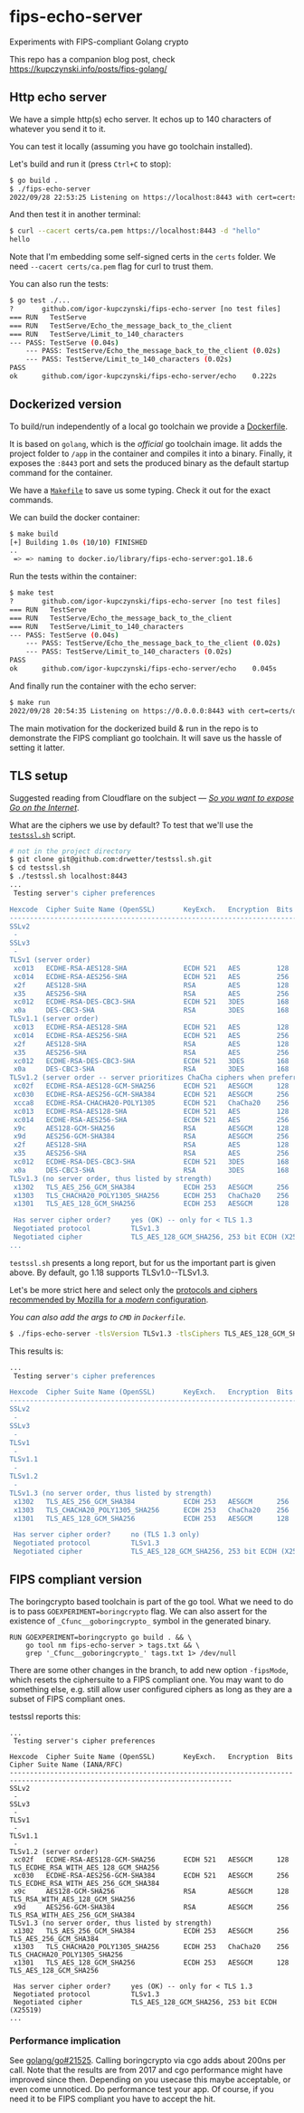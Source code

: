 # fips-echo-server

Experiments with FIPS-compliant Golang crypto

This repo has a companion blog post, check https://kupczynski.info/posts/fips-golang/

 ## Http echo server

We have a simple http(s) echo server. It echos up to 140 characters of whatever you send it to it.

You can test it locally (assuming you have go toolchain installed).

Let's build and run it (press `Ctrl+C` to stop):
```sh
$ go build .
$ ./fips-echo-server
2022/09/28 22:53:25 Listening on https://localhost:8443 with cert=certs/domain.pem and key=certs/domain.key
```

And then test it in another terminal:
```sh
$ curl --cacert certs/ca.pem https://localhost:8443 -d "hello"
hello
```

Note that I'm embedding some self-signed certs in the `certs` folder. We need `--cacert certs/ca.pem` flag for curl to
trust them.

You can also run the tests:
```sh
$ go test ./...
?   	github.com/igor-kupczynski/fips-echo-server	[no test files]
=== RUN   TestServe
=== RUN   TestServe/Echo_the_message_back_to_the_client
=== RUN   TestServe/Limit_to_140_characters
--- PASS: TestServe (0.04s)
    --- PASS: TestServe/Echo_the_message_back_to_the_client (0.02s)
    --- PASS: TestServe/Limit_to_140_characters (0.02s)
PASS
ok  	github.com/igor-kupczynski/fips-echo-server/echo	0.222s
```

## Dockerized version

To build/run independently of a local go toolchain we provide a [Dockerfile](./Dockerfile).

It is based on `golang`, which is the _official_ go toolchain image. Iit adds the project folder to `/app` in
the container and compiles it into a binary. Finally, it exposes the `:8443` port and sets the produced binary as
the default startup command for the container.

We have a [`Makefile`](./Makefile) to save us some typing. Check it out for the exact commands.

We can build the docker container:
```sh
$ make build
[+] Building 1.0s (10/10) FINISHED
..
 => => naming to docker.io/library/fips-echo-server:go1.18.6
```

Run the tests within the container:
```sh
$ make test
?   	github.com/igor-kupczynski/fips-echo-server	[no test files]
=== RUN   TestServe
=== RUN   TestServe/Echo_the_message_back_to_the_client
=== RUN   TestServe/Limit_to_140_characters
--- PASS: TestServe (0.04s)
    --- PASS: TestServe/Echo_the_message_back_to_the_client (0.02s)
    --- PASS: TestServe/Limit_to_140_characters (0.02s)
PASS
ok  	github.com/igor-kupczynski/fips-echo-server/echo	0.045s
```

And finally run the container with the echo server:
```sh
$ make run
2022/09/28 20:54:35 Listening on https://0.0.0.0:8443 with cert=certs/domain.pem and key=certs/domain.key
```

The main motivation for the dockerized build & run in the repo is to demonstrate the FIPS compliant go toolchain.
It will save us the hassle of setting it latter.

## TLS setup

Suggested reading from Cloudflare on the subject —
[_So you want to expose Go on the Internet_](https://blog.cloudflare.com/exposing-go-on-the-internet/).

What are the ciphers we use by default? To test that we'll use the [`testssl.sh`](https://github.com/drwetter/testssl.sh)
script.

```sh
# not in the project directory
$ git clone git@github.com:drwetter/testssl.sh.git
$ cd testssl.sh
$ ./testssl.sh localhost:8443
...
 Testing server's cipher preferences 

Hexcode  Cipher Suite Name (OpenSSL)       KeyExch.   Encryption  Bits     Cipher Suite Name (IANA/RFC)
-----------------------------------------------------------------------------------------------------------------------------
SSLv2
 - 
SSLv3
 - 
TLSv1 (server order)
 xc013   ECDHE-RSA-AES128-SHA              ECDH 521   AES         128      TLS_ECDHE_RSA_WITH_AES_128_CBC_SHA                 
 xc014   ECDHE-RSA-AES256-SHA              ECDH 521   AES         256      TLS_ECDHE_RSA_WITH_AES_256_CBC_SHA                 
 x2f     AES128-SHA                        RSA        AES         128      TLS_RSA_WITH_AES_128_CBC_SHA                       
 x35     AES256-SHA                        RSA        AES         256      TLS_RSA_WITH_AES_256_CBC_SHA                       
 xc012   ECDHE-RSA-DES-CBC3-SHA            ECDH 521   3DES        168      TLS_ECDHE_RSA_WITH_3DES_EDE_CBC_SHA                
 x0a     DES-CBC3-SHA                      RSA        3DES        168      TLS_RSA_WITH_3DES_EDE_CBC_SHA                      
TLSv1.1 (server order)
 xc013   ECDHE-RSA-AES128-SHA              ECDH 521   AES         128      TLS_ECDHE_RSA_WITH_AES_128_CBC_SHA                 
 xc014   ECDHE-RSA-AES256-SHA              ECDH 521   AES         256      TLS_ECDHE_RSA_WITH_AES_256_CBC_SHA                 
 x2f     AES128-SHA                        RSA        AES         128      TLS_RSA_WITH_AES_128_CBC_SHA                       
 x35     AES256-SHA                        RSA        AES         256      TLS_RSA_WITH_AES_256_CBC_SHA                       
 xc012   ECDHE-RSA-DES-CBC3-SHA            ECDH 521   3DES        168      TLS_ECDHE_RSA_WITH_3DES_EDE_CBC_SHA                
 x0a     DES-CBC3-SHA                      RSA        3DES        168      TLS_RSA_WITH_3DES_EDE_CBC_SHA                      
TLSv1.2 (server order -- server prioritizes ChaCha ciphers when preferred by clients)
 xc02f   ECDHE-RSA-AES128-GCM-SHA256       ECDH 521   AESGCM      128      TLS_ECDHE_RSA_WITH_AES_128_GCM_SHA256              
 xc030   ECDHE-RSA-AES256-GCM-SHA384       ECDH 521   AESGCM      256      TLS_ECDHE_RSA_WITH_AES_256_GCM_SHA384              
 xcca8   ECDHE-RSA-CHACHA20-POLY1305       ECDH 521   ChaCha20    256      TLS_ECDHE_RSA_WITH_CHACHA20_POLY1305_SHA256        
 xc013   ECDHE-RSA-AES128-SHA              ECDH 521   AES         128      TLS_ECDHE_RSA_WITH_AES_128_CBC_SHA                 
 xc014   ECDHE-RSA-AES256-SHA              ECDH 521   AES         256      TLS_ECDHE_RSA_WITH_AES_256_CBC_SHA                 
 x9c     AES128-GCM-SHA256                 RSA        AESGCM      128      TLS_RSA_WITH_AES_128_GCM_SHA256                    
 x9d     AES256-GCM-SHA384                 RSA        AESGCM      256      TLS_RSA_WITH_AES_256_GCM_SHA384                    
 x2f     AES128-SHA                        RSA        AES         128      TLS_RSA_WITH_AES_128_CBC_SHA                       
 x35     AES256-SHA                        RSA        AES         256      TLS_RSA_WITH_AES_256_CBC_SHA                       
 xc012   ECDHE-RSA-DES-CBC3-SHA            ECDH 521   3DES        168      TLS_ECDHE_RSA_WITH_3DES_EDE_CBC_SHA                
 x0a     DES-CBC3-SHA                      RSA        3DES        168      TLS_RSA_WITH_3DES_EDE_CBC_SHA                      
TLSv1.3 (no server order, thus listed by strength)
 x1302   TLS_AES_256_GCM_SHA384            ECDH 253   AESGCM      256      TLS_AES_256_GCM_SHA384                             
 x1303   TLS_CHACHA20_POLY1305_SHA256      ECDH 253   ChaCha20    256      TLS_CHACHA20_POLY1305_SHA256                       
 x1301   TLS_AES_128_GCM_SHA256            ECDH 253   AESGCM      128      TLS_AES_128_GCM_SHA256                             

 Has server cipher order?     yes (OK) -- only for < TLS 1.3
 Negotiated protocol          TLSv1.3
 Negotiated cipher            TLS_AES_128_GCM_SHA256, 253 bit ECDH (X25519)
...
```

`testssl.sh` presents a long report, but for us the important part is given above. By default, go 1.18 supports
TLSv1.0--TLSv1.3.

Let's be more strict here and select only the
[protocols and ciphers recommended by Mozilla for a _modern_ configuration](https://wiki.mozilla.org/Security/Server_Side_TLS).

_You can also add the args to `CMD` in `Dockerfile`_.

```sh
$ ./fips-echo-server -tlsVersion TLSv1.3 -tlsCiphers TLS_AES_128_GCM_SHA256:TLS_AES_256_GCM_SHA384:TLS_CHACHA20_POLY1305_SHA256:ECDHE-RSA-AES128-GCM-SHA256
```

This results is:
```sh
...
 Testing server's cipher preferences 

Hexcode  Cipher Suite Name (OpenSSL)       KeyExch.   Encryption  Bits     Cipher Suite Name (IANA/RFC)
-----------------------------------------------------------------------------------------------------------------------------
SSLv2
 - 
SSLv3
 - 
TLSv1
 - 
TLSv1.1
 - 
TLSv1.2
 - 
TLSv1.3 (no server order, thus listed by strength)
 x1302   TLS_AES_256_GCM_SHA384            ECDH 253   AESGCM      256      TLS_AES_256_GCM_SHA384                             
 x1303   TLS_CHACHA20_POLY1305_SHA256      ECDH 253   ChaCha20    256      TLS_CHACHA20_POLY1305_SHA256                       
 x1301   TLS_AES_128_GCM_SHA256            ECDH 253   AESGCM      128      TLS_AES_128_GCM_SHA256                             

 Has server cipher order?     no (TLS 1.3 only)
 Negotiated protocol          TLSv1.3
 Negotiated cipher            TLS_AES_128_GCM_SHA256, 253 bit ECDH (X25519) (limited sense as client will pick)
```

## FIPS compliant version

The boringcrypto based toolchain is part of the go tool. What we need to do is to pass
`GOEXPERIMENT=boringcrypto` flag. We can also assert for the existence of `_Cfunc__goboringcrypto_` symbol in the
generated binary.

```
RUN GOEXPERIMENT=boringcrypto go build . && \
    go tool nm fips-echo-server > tags.txt && \
    grep '_Cfunc__goboringcrypto_' tags.txt 1> /dev/null
```

There are some other changes in the branch, to add new option `-fipsMode`, which resets the ciphersuite to a FIPS
compliant one. You may want to do something else, e.g. still allow user configured ciphers as long as they are a subset
of FIPS compliant ones.

testssl reports this:
```
...
 Testing server's cipher preferences 

Hexcode  Cipher Suite Name (OpenSSL)       KeyExch.   Encryption  Bits     Cipher Suite Name (IANA/RFC)
-----------------------------------------------------------------------------------------------------------------------------
SSLv2
 - 
SSLv3
 - 
TLSv1
 - 
TLSv1.1
 - 
TLSv1.2 (server order)
 xc02f   ECDHE-RSA-AES128-GCM-SHA256       ECDH 521   AESGCM      128      TLS_ECDHE_RSA_WITH_AES_128_GCM_SHA256              
 xc030   ECDHE-RSA-AES256-GCM-SHA384       ECDH 521   AESGCM      256      TLS_ECDHE_RSA_WITH_AES_256_GCM_SHA384              
 x9c     AES128-GCM-SHA256                 RSA        AESGCM      128      TLS_RSA_WITH_AES_128_GCM_SHA256                    
 x9d     AES256-GCM-SHA384                 RSA        AESGCM      256      TLS_RSA_WITH_AES_256_GCM_SHA384                    
TLSv1.3 (no server order, thus listed by strength)
 x1302   TLS_AES_256_GCM_SHA384            ECDH 253   AESGCM      256      TLS_AES_256_GCM_SHA384                             
 x1303   TLS_CHACHA20_POLY1305_SHA256      ECDH 253   ChaCha20    256      TLS_CHACHA20_POLY1305_SHA256                       
 x1301   TLS_AES_128_GCM_SHA256            ECDH 253   AESGCM      128      TLS_AES_128_GCM_SHA256                             

 Has server cipher order?     yes (OK) -- only for < TLS 1.3
 Negotiated protocol          TLSv1.3
 Negotiated cipher            TLS_AES_128_GCM_SHA256, 253 bit ECDH (X25519)
...
```

### Performance implication

See [golang/go#21525](https://github.com/golang/go/issues/21525). Calling boringcrypto via cgo adds about 200ns per
call. Note that the results are from 2017 and cgo performance might have improved since then. Depending on you usecase
this maybe acceptable, or even come unnoticed. Do performance test your app. Of course, if you need it to be
FIPS compliant you have to accept the hit. 